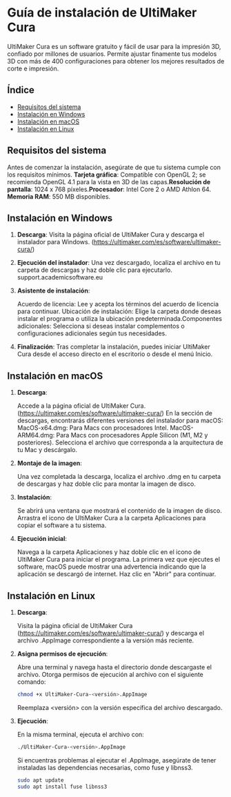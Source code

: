 # Guía de instalación de UltiMaker Cura

UltiMaker Cura es un software gratuito y fácil de usar para la impresión 3D, confiado por millones de usuarios. Permite ajustar finamente tus modelos 3D con más de 400 configuraciones para obtener los mejores resultados de corte e impresión.

## Índice

- [Requisitos del sistema](#requisitos-del-sistema)
- [Instalación en Windows](#instalación-en-windows)
- [Instalación en macOS](#instalación-en-macos)
- [Instalación en Linux](#instalación-en-linux)

## Requisitos del sistema

Antes de comenzar la instalación, asegúrate de que tu sistema cumple con los requisitos mínimos.
**Tarjeta gráfica**: Compatible con OpenGL 2; se recomienda OpenGL 4.1 para la vista en 3D de las capas.​
**Resolución de pantalla**: 1024 x 768 píxeles.​
**Procesador**: Intel Core 2 o AMD Athlon 64.​
**Memoria RAM**: 550 MB disponibles.

## Instalación en Windows

1. **Descarga**: Visita la página oficial de UltiMaker Cura y descarga el instalador para Windows.​ (https://ultimaker.com/es/software/ultimaker-cura/)

2. **Ejecución del instalador**: Una vez descargado, localiza el archivo en tu carpeta de descargas y haz doble clic para ejecutarlo.​
support.academicsoftware.eu

3. **Asistente de instalación**:

    Acuerdo de licencia: Lee y acepta los términos del acuerdo de licencia para continuar.​
    Ubicación de instalación: Elige la carpeta donde deseas instalar el programa o utiliza la ubicación predeterminada.​
    Componentes adicionales: Selecciona si deseas instalar complementos o configuraciones adicionales según tus necesidades.​

4. **Finalización**: Tras completar la instalación, puedes iniciar UltiMaker Cura desde el acceso directo en el escritorio o desde el menú Inicio.

## Instalación en macOS

1. **Descarga**:

    Accede a la página oficial de UltiMaker Cura.​ (https://ultimaker.com/es/software/ultimaker-cura/)
    En la sección de descargas, encontrarás diferentes versiones del instalador para macOS:​
        MacOS-x64.dmg: Para Macs con procesadores Intel.
        MacOS-ARM64.dmg: Para Macs con procesadores Apple Silicon (M1, M2 y posteriores).
    Selecciona el archivo que corresponda a la arquitectura de tu Mac y descárgalo.​

2. **Montaje de la imagen**:

    Una vez completada la descarga, localiza el archivo .dmg en tu carpeta de descargas y haz doble clic para montar la imagen de disco.​

3. **Instalación**:

    Se abrirá una ventana que mostrará el contenido de la imagen de disco.​
    Arrastra el icono de UltiMaker Cura a la carpeta Aplicaciones para copiar el software a tu sistema.​

4. **Ejecución inicial**:

    Navega a la carpeta Aplicaciones y haz doble clic en el icono de UltiMaker Cura para iniciar el programa.​
    La primera vez que ejecutes el software, macOS puede mostrar una advertencia indicando que la aplicación se descargó de internet. Haz clic en "Abrir" para continuar.​

## Instalación en Linux

1. **Descarga**:

   Visita la página oficial de UltiMaker Cura (https://ultimaker.com/es/software/ultimaker-cura/) y descarga el archivo .AppImage correspondiente a la versión más reciente.
   
3. **Asigna permisos de ejecución**:

   Abre una terminal y navega hasta el directorio donde descargaste el archivo.​
   Otorga permisos de ejecución al archivo con el siguiente comando:
     ```bash
     chmod +x UltiMaker-Cura-<versión>.AppImage
     ```
    Reemplaza <versión> con la versión específica del archivo descargado.
     
4. **Ejecución**:

   En la misma terminal, ejecuta el archivo con:
   ```bash
   ./UltiMaker-Cura-<versión>.AppImage
   ```

   Si encuentras problemas al ejecutar el .AppImage, asegúrate de tener instaladas las dependencias necesarias, como fuse y libnss3.

   ```bash
   sudo apt update
   sudo apt install fuse libnss3
   ```

   
